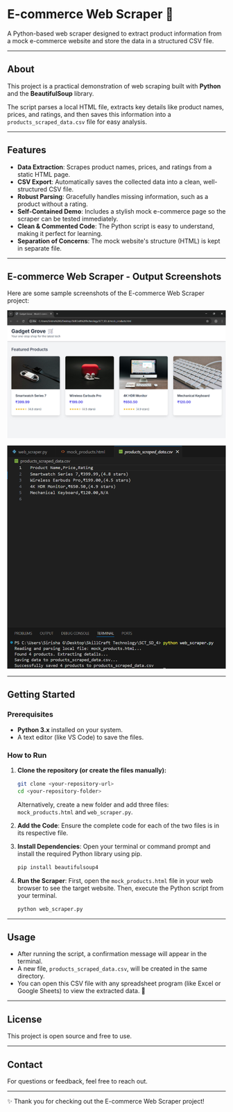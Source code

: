 # E-commerce Web Scraper 🛒

A Python-based web scraper designed to extract product information from a mock e-commerce website and store the data in a structured CSV file.

---

## About
This project is a practical demonstration of web scraping built with **Python** and the **BeautifulSoup** library.

The script parses a local HTML file, extracts key details like product names, prices, and ratings, and then saves this information into a `products_scraped_data.csv` file for easy analysis.

---

## Features
-   **Data Extraction**: Scrapes product names, prices, and ratings from a static HTML page.
-   **CSV Export**: Automatically saves the collected data into a clean, well-structured CSV file.
-   **Robust Parsing**: Gracefully handles missing information, such as a product without a rating.
-   **Self-Contained Demo**: Includes a stylish mock e-commerce page so the scraper can be tested immediately.
-   **Clean & Commented Code**: The Python script is easy to understand, making it perfect for learning.
-   **Separation of Concerns**: The mock website's structure (HTML) is kept in separate file.

---

## E-commerce Web Scraper - Output Screenshots
Here are some sample screenshots of the E-commerce Web Scraper project:


![Screenshot of the mock e-commerce website](images/scraper-website.png)

![Screenshot of the generated CSV file with scraped data](images/scraper-csv-output.png)

---

## Getting Started

### Prerequisites
-   **Python 3.x** installed on your system.
-   A text editor (like VS Code) to save the files.

### How to Run

1.  **Clone the repository (or create the files manually):**
    ```bash
    git clone <your-repository-url>
    cd <your-repository-folder>
    ```
    Alternatively, create a new folder and add three files: `mock_products.html` and `web_scraper.py`.

2.  **Add the Code**: Ensure the complete code for each of the two files is in its respective file.

3.  **Install Dependencies**: Open your terminal or command prompt and install the required Python library using pip.
    ```bash
    pip install beautifulsoup4
    ```

4.  **Run the Scraper**: First, open the `mock_products.html` file in your web browser to see the target website. Then, execute the Python script from your terminal.
    ```bash
    python web_scraper.py
    ```

---

## Usage

-   After running the script, a confirmation message will appear in the terminal.
-   A new file, `products_scraped_data.csv`, will be created in the same directory.
-   You can open this CSV file with any spreadsheet program (like Excel or Google Sheets) to view the extracted data. 🎉

---

## License

This project is open source and free to use.

---

## Contact

For questions or feedback, feel free to reach out.

---

✨ Thank you for checking out the E-commerce Web Scraper project!
